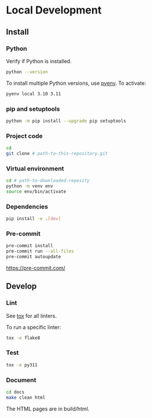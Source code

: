# Local Development
## Install
### Python
Verify if Python is installed.
```sh
python --version
```

To install multiple Python versions, use [pyenv](https://github.com/pyenv/pyenv).
To activate:
```sh
pyenv local 3.10 3.11
```

### pip and setuptools
```sh
python -m pip install --upgrade pip setuptools
```

### Project code
```sh
cd
git clone # path-to-this-repository.git
```

### Virtual environment
```sh
cd # path-to-downloaded-reposity
python -m venv env
source env/bin/activate
```

### Dependencies
```sh
pip install -e .[dev]
```

### Pre-commit
```sh
pre-commit install
pre-commit run --all-files
pre-commit autoupdate
```

https://pre-commit.com/

## Develop
### Lint
See [tox](pyproject.toml) for all linters.

To run a specific linter:
```sh
tox -e flake8
```

### Test
```sh
tox -e py311
```

### Document
```sh
cd docs
make clean html
```
The HTML pages are in build/html.
